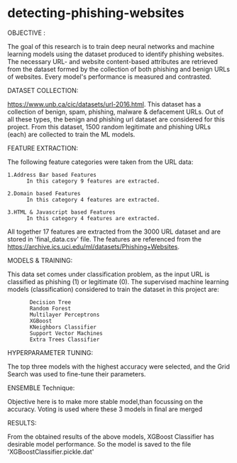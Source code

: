 # detecting-phishing-websites
OBJECTIVE :

The goal of this research is to train deep neural networks and machine learning models using the dataset produced to identify phishing websites. The necessary URL- and website content-based attributes are retrieved from the dataset formed by the collection of both phishing and benign URLs of websites. Every model's performance is measured and contrasted.

DATASET COLLECTION:

 https://www.unb.ca/cic/datasets/url-2016.html. This dataset has a collection of benign, spam, phishing, malware & defacement URLs. Out of all these types, the benign and phishing url dataset are considered for this project. From this dataset, 1500 random legitimate and phishing URLs (each) are collected to train the ML models.
 
 FEATURE EXTRACTION:
 
 The following feature categories were taken from the URL data:
 
    1.Address Bar based Features
          In this category 9 features are extracted.
          
    2.Domain based Features
          In this category 4 features are extracted.
          
    3.HTML & Javascript based Features
          In this category 4 features are extracted.
          
  All together 17 features are extracted from the 3000 URL dataset and are stored in 'final_data.csv' file.
  The features are referenced from the https://archive.ics.uci.edu/ml/datasets/Phishing+Websites.
  
  
  MODELS & TRAINING:
  
 This data set comes under classification problem, as the input URL is classified as phishing (1) or legitimate (0). The supervised machine learning models (classification) considered to train the dataset in this project are:

           Decision Tree
           Random Forest
           Multilayer Perceptrons
           XGBoost
           KNeighbors Classifier
           Support Vector Machines
           Extra Trees Classifier

HYPERPARAMETER TUNING:

The top three models with the highest accuracy were selected, and the Grid Search was used to fine-tune their parameters.

ENSEMBLE Technique:

Objective here is to make more stable model,than focussing on the accuracy. Voting is used where these 3 models in final are merged

RESULTS:

From the obtained results of the above models, XGBoost Classifier has desirable model performance. So the model is saved to the file 'XGBoostClassifier.pickle.dat'
  
